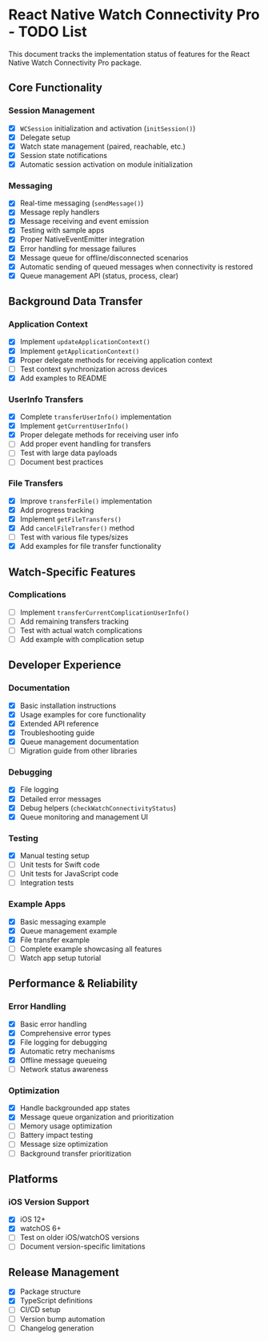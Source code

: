 # React Native Watch Connectivity Pro - TODO List

This document tracks the implementation status of features for the React Native Watch Connectivity Pro package.

## Core Functionality

### Session Management
- [x] `WCSession` initialization and activation (`initSession()`)
- [x] Delegate setup
- [x] Watch state management (paired, reachable, etc.)
- [x] Session state notifications
- [x] Automatic session activation on module initialization

### Messaging
- [x] Real-time messaging (`sendMessage()`)
- [x] Message reply handlers
- [x] Message receiving and event emission
- [x] Testing with sample apps
- [x] Proper NativeEventEmitter integration
- [x] Error handling for message failures
- [x] Message queue for offline/disconnected scenarios
- [x] Automatic sending of queued messages when connectivity is restored
- [x] Queue management API (status, process, clear)

## Background Data Transfer

### Application Context
- [x] Implement `updateApplicationContext()`
- [x] Implement `getApplicationContext()`
- [x] Proper delegate methods for receiving application context
- [ ] Test context synchronization across devices
- [x] Add examples to README

### UserInfo Transfers
- [x] Complete `transferUserInfo()` implementation
- [x] Implement `getCurrentUserInfo()`
- [x] Proper delegate methods for receiving user info
- [ ] Add proper event handling for transfers
- [ ] Test with large data payloads
- [ ] Document best practices

### File Transfers
- [x] Improve `transferFile()` implementation
- [x] Add progress tracking
- [x] Implement `getFileTransfers()`
- [x] Add `cancelFileTransfer()` method
- [ ] Test with various file types/sizes
- [x] Add examples for file transfer functionality

## Watch-Specific Features

### Complications
- [ ] Implement `transferCurrentComplicationUserInfo()`
- [ ] Add remaining transfers tracking
- [ ] Test with actual watch complications
- [ ] Add example with complication setup

## Developer Experience

### Documentation
- [x] Basic installation instructions
- [x] Usage examples for core functionality
- [x] Extended API reference
- [x] Troubleshooting guide
- [x] Queue management documentation
- [ ] Migration guide from other libraries

### Debugging
- [x] File logging
- [x] Detailed error messages
- [x] Debug helpers (`checkWatchConnectivityStatus`)
- [x] Queue monitoring and management UI

### Testing
- [x] Manual testing setup
- [ ] Unit tests for Swift code
- [ ] Unit tests for JavaScript code
- [ ] Integration tests

### Example Apps
- [x] Basic messaging example
- [x] Queue management example
- [x] File transfer example
- [ ] Complete example showcasing all features
- [ ] Watch app setup tutorial

## Performance & Reliability

### Error Handling
- [x] Basic error handling
- [x] Comprehensive error types
- [x] File logging for debugging
- [x] Automatic retry mechanisms
- [x] Offline message queueing
- [ ] Network status awareness

### Optimization
- [x] Handle backgrounded app states
- [x] Message queue organization and prioritization
- [ ] Memory usage optimization
- [ ] Battery impact testing
- [ ] Message size optimization
- [ ] Background transfer prioritization

## Platforms

### iOS Version Support
- [x] iOS 12+
- [x] watchOS 6+
- [ ] Test on older iOS/watchOS versions
- [ ] Document version-specific limitations

## Release Management
- [x] Package structure
- [x] TypeScript definitions
- [ ] CI/CD setup
- [ ] Version bump automation
- [ ] Changelog generation 